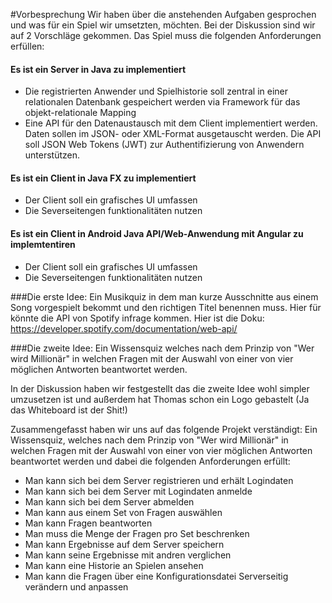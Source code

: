 #Vorbesprechung
Wir haben über die anstehenden Aufgaben gesprochen und was für ein  Spiel wir umsetzten, möchten. Bei der Diskussion sind wir auf 2 Vorschläge gekommen. Das Spiel muss die folgenden Anforderungen erfüllen:

#### Es ist ein Server in Java zu implementiert
* Die registrierten Anwender und Spielhistorie soll zentral in einer relationalen Datenbank gespeichert werden via Framework für das objekt-relationale Mapping
* Eine API für den Datenaustausch mit dem Client implementiert werden. Daten sollen im JSON- oder XML-Format ausgetauscht werden. Die API soll JSON Web Tokens (JWT) zur Authentifizierung von Anwendern unterstützen.

#### Es ist ein Client in Java FX zu implementiert
* Der Client soll ein grafisches UI umfassen
* Die Severseitengen funktionalitäten nutzen
 
#### Es ist ein Client in Android Java API/Web-Anwendung mit Angular zu implemtentiren
* Der Client soll ein grafisches UI umfassen
* Die Severseitengen funktionalitäten nutzen

###Die erste Idee:
Ein Musikquiz in dem man kurze Ausschnitte aus einem Song vorgespielt bekommt und den richtigen Titel benennen muss. Hier für könnte die API von Spotify infrage kommen. Hier ist die Doku: https://developer.spotify.com/documentation/web-api/

###Die zweite Idee:
Ein Wissensquiz welches nach dem Prinzip von "Wer wird Millionär" in welchen Fragen mit der Auswahl von einer von vier möglichen Antworten beantwortet werden.

In der Diskussion haben wir festgestellt das die zweite Idee wohl simpler umzusetzen ist und außerdem hat Thomas schon ein Logo gebastelt (Ja das Whiteboard ist der Shit!)

Zusammengefasst haben wir uns auf das folgende Projekt verständigt:
Ein Wissensquiz, welches nach dem Prinzip von "Wer wird Millionär" in welchen Fragen mit der Auswahl von einer von vier möglichen Antworten beantwortet werden und dabei die folgenden Anforderungen erfüllt:

* Man kann sich bei dem Server registrieren und erhält Logindaten
* Man kann sich bei dem Server mit Logindaten anmelde
* Man kann sich bei dem Server abmelden
* Man kann aus einem Set von Fragen auswählen
* Man kann Fragen beantworten
* Man muss die Menge der Fragen pro Set beschrenken
* Man kann Ergebnisse auf dem Server speichern
* Man kann seine Ergebnisse mit andren verglichen
* Man kann eine Historie an Spielen ansehen
* Man kann die Fragen über eine Konfigurationsdatei Serverseitig verändern und anpassen 